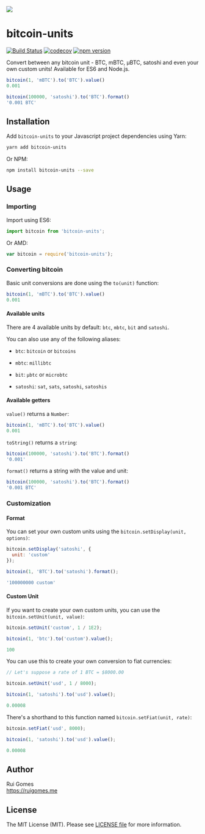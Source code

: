 ![](https://ruigomes.me/bitcoin-units.png?v=2)

# bitcoin-units
[![Build Status](https://img.shields.io/travis/ruigomeseu/bitcoin-units.svg)](https://travis-ci.org/ruigomeseu/bitcoin-units) [![codecov](https://img.shields.io/codecov/c/github/ruigomeseu/bitcoin-units.svg)](https://codecov.io/gh/ruigomeseu/bitcoin-units) [![npm version](https://badge.fury.io/js/bitcoin-units.svg)](https://badge.fury.io/js/bitcoin-units)

Convert between any bitcoin unit - BTC, mBTC, μBTC, satoshi and even your own custom units! Available for ES6 and Node.js.

```js
bitcoin(1, 'mBTC').to('BTC').value()
0.001

bitcoin(100000, 'satoshi').to('BTC').format()
'0.001 BTC'
```

## Installation
Add `bitcoin-units` to your Javascript project dependencies using Yarn:
```bash
yarn add bitcoin-units
```
Or NPM:
```bash
npm install bitcoin-units --save
```

## Usage

### Importing
Import using ES6:

```js
import bitcoin from 'bitcoin-units';
```

Or AMD:

```js
var bitcoin = require('bitcoin-units');
```

### Converting bitcoin

Basic unit conversions are done using the `to(unit)` function:
```js
bitcoin(1, 'mBTC').to('BTC').value()
0.001
```

#### Available units

There are 4 available units by default:
`btc`, `mbtc`, `bit` and `satoshi`.

You can also use any of the following aliases:

- `btc`: `bitcoin` or `bitcoins`

- `mbtc`: `millibtc`

- `bit`: `μbtc` or `microbtc`

- `satoshi`: `sat`, `sats`, `satoshi`, `satoshis`



#### Available getters

`value()` returns a `Number`:
```js
bitcoin(1, 'mBTC').to('BTC').value()
0.001
```

`toString()` returns a `string`:
```js
bitcoin(100000, 'satoshi').to('BTC').format()
'0.001'
```

`format()` returns a string with the value and unit:
```js
bitcoin(100000, 'satoshi').to('BTC').format()
'0.001 BTC'
```

### Customization

#### Format
You can set your own custom units using the `bitcoin.setDisplay(unit, options)`:

```js
bitcoin.setDisplay('satoshi', {
  unit: 'custom'
});

bitcoin(1, 'BTC').to('satoshi').format();

'100000000 custom'
```

#### Custom Unit
If you want to create your own custom units, you can use the `bitcoin.setUnit(unit, value)`:
```js
bitcoin.setUnit('custom', 1 / 1E2);

bitcoin(1, 'btc').to('custom').value();

100
```

You can use this to create your own conversion to fiat currencies:

```js
// Let's suppose a rate of 1 BTC = $8000.00

bitcoin.setUnit('usd', 1 / 8000);

bitcoin(1, 'satoshi').to('usd').value();

0.00008
```

There's a shorthand to this function named `bitcoin.setFiat(unit, rate)`:
```js
bitcoin.setFiat('usd', 8000);

bitcoin(1, 'satoshi').to('usd').value();

0.00008
```

## Author

Rui Gomes  
https://ruigomes.me  

## License

The MIT License (MIT). Please see [LICENSE file](https://github.com/ruigomeseu/rss-feed-finder/blob/master/LICENSE.md) for more information.
